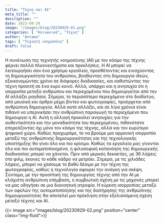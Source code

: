 ```yaml
---
title: "Τέχνη και AI"
meta_title: ""
description: ""
date: 2023-09-29
image: "/images/blog/20230929-01.png"
categories: [ "Κοινωνικά", "Τέχνη" ]
author: "Antama"
tags: [ "Τεχνητή νοημοσύνη" ]
draft: false
---
```


Η συνένωση της τεχνητής νοημοσύνης (AI) με τον κόσμο της τέχνης φέρνει πολλά πλεονεκτήματα και προκλήσεις. Η AI μπορεί
να λειτουργήσει σαν ένα χρήσιμο εργαλείο, προσθέτοντας και ενισχύοντας τη δημιουργικότητα του ανθρώπου, βοηθώντας στη
δημιουργία ιδεών, εξοικονομώντας χρόνο σε διάφορες διαδικασίες, και καθιστώντας την τέχνη προσιτή σε ένα ευρύ κοινό.
Αλλά, υπάρχει και η ανησυχία ότι η ισορροπία μεταξύ ανθρώπου και περιεχομένου που δημιουργείται από την AI αλλάζει
ραγδαία. Σήμερα, το περισσότερο περιεχόμενο στο διαδίκτυο, από μουσική και άρθρα μέχρι βίντεο και φωτογραφίες,
προέρχεται από ανθρώπινη δημιουργία. Αλλά αυτό αλλάζει, και σε λίγα χρόνια είναι πιθανό να υπερνικήσει την ανθρώπινη
παραγωγή το περιεχόμενο που δημιουργεί η AI. Αυτή η αλλαγή προκαλεί ανησυχίες για την αυθεντικότητα και την μοναδικότητα
του περιεχομένου, πιθανότατα επηρεάζοντας όχι μόνο τον κόσμο της τέχνης, αλλά και τον ευρύτερο ψηφιακό χώρο. Καθώς
προχωράμε, το να βρούμε μια αρμονική ισορροπία μεταξύ της ανθρώπινης δημιουργικότητας και της τεχνολογικής υποστήριξης
θα γίνει όλο και πιο κρίσιμο. Καθώς τα εργαλεία μας γίνονται όλο και πιο αυτοματοποιημένα, η φιλοσοφική κατανόηση της
δημιουργικής διαδικασίας μπορεί να χάνεται. Πριν από μερικές δεκαετίες, με 36 λήψεις στο φιλμ, έκανες το κάθε κάδρο να
μετράει. Σήμερα, με τις χιλιάδες λήψεις, μπορεί να χάσουμε το βαθύ δέσιμο με την τέχνη της φωτογραφίας, καθώς η
τεχνολογία αφαιρεί την ανάγκη για σκέψη. Σύντομα, με την προοπτική της δημιουργίας τέχνης από την AI με ελάχιστη
ανθρώπινη επέμβαση, η συμβιωτική σχέση με τις μηχανές μπορεί να μας οδηγήσει σε μια διανοητική ατροφία. Η εύρεση
ισορροπίας μεταξύ των οφελών της αυτοματοποίησης και της διατήρησης της ανθρώπινης δημιουργικότητας θα αποτελεί μια
πρόκληση στην εξελισσόμενη σχέση μεταξύ τέχνης και AI.

{{< image src="images/blog/20230929-02.png" position="center" class="img-fluid">}}
